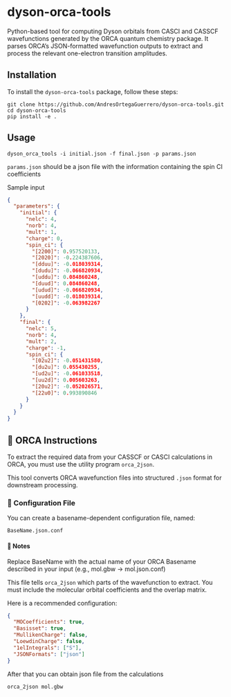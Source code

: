 # dyson-orca-tools
Python-based tool for computing Dyson orbitals from CASCI and CASSCF wavefunctions generated by the ORCA quantum chemistry package. It parses ORCA’s JSON-formatted wavefunction outputs to extract and process the relevant one-electron transition amplitudes.


## Installation
To install the `dyson-orca-tools` package, follow these steps:

```shell
git clone https://github.com/AndresOrtegaGuerrero/dyson-orca-tools.git
cd dyson-orca-tools
pip install -e .
```

## Usage

```shell
dyson_orca_tools -i initial.json -f final.json -p params.json
```

`params.json` should be a json file with the information containing the spin CI coefficients

Sample input

```json
{
  "parameters": {
    "initial": {
      "nelc": 4,
      "norb": 4,
      "mult": 1,
      "charge": 0,
      "spin_ci": {
        "[2200]": 0.957520133,
        "[2020]": -0.224387606,
        "[dduu]": -0.018039314,
        "[dudu]": -0.066820934,
        "[uddu]": 0.084860248,
        "[duud]": 0.084860248,
        "[udud]": -0.066820934,
        "[uudd]": -0.018039314,
        "[0202]": -0.063982267
      }
    },
    "final": {
      "nelc": 5,
      "norb": 4,
      "mult": 2,
      "charge": -1,
      "spin_ci": {
        "[02u2]": -0.051431580,
        "[du2u]": 0.055430255,
        "[ud2u]": -0.061033518,
        "[uu2d]": 0.005603263,
        "[20u2]": -0.052026571,
        "[22u0]": 0.993890846
      }
    }
  }
}
```



## 🧪 ORCA Instructions
To extract the required data from your CASSCF or CASCI calculations in ORCA, you must use the utility program `orca_2json`.

This tool converts ORCA wavefunction files into structured `.json` format for downstream processing.

### 🔧 Configuration File
You can create a basename-dependent configuration file, named:

```shell
BaseName.json.conf
```
#### 📌 Notes
Replace BaseName with the actual name of your ORCA Basename described in your input (e.g., mol.gbw → mol.json.conf)

This file tells `orca_2json` which parts of the wavefunction to extract. You must include the molecular orbital coefficients and the overlap matrix.

Here is a recommended configuration:

```json
{
  "MOCoefficients": true,
  "Basisset": true,
  "MullikenCharge": false,
  "LoewdinCharge": false,
  "1elIntegrals": ["S"],
  "JSONFormats": ["json"]
}
```

After that you can obtain json file from the calculations

```bash
orca_2json mol.gbw
```
